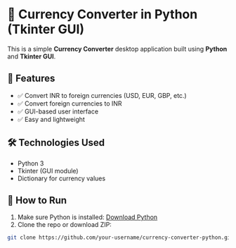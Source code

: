 # 💱 Currency Converter in Python (Tkinter GUI)

This is a simple **Currency Converter** desktop application built using **Python** and **Tkinter GUI**.

## 📌 Features

- ✅ Convert INR to foreign currencies (USD, EUR, GBP, etc.)
- ✅ Convert foreign currencies to INR
- ✅ GUI-based user interface
- ✅ Easy and lightweight

## 🛠 Technologies Used

- Python 3
- Tkinter (GUI module)
- Dictionary for currency values

## 🚀 How to Run

1. Make sure Python is installed: [Download Python](https://www.python.org/)
2. Clone the repo or download ZIP:
```bash
git clone https://github.com/your-username/currency-converter-python.git
